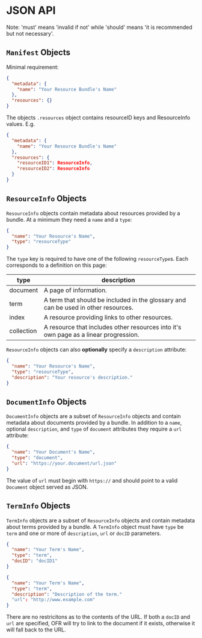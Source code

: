 # JSON API
Note: 'must' means 'invalid if not' while 'should' means 'it is recommended but not necessary'.

## `Manifest` Objects
Minimal requirement:
```json
{
  "metadata": {
    "name": "Your Resource Bundle's Name"
  },
  "resources": {}
}
```
The objects `.resources` object contains resourceID keys and ResourceInfo values. E.g.
```json
{
  "metadata": {
    "name": "Your Resource Bundle's Name"
  },
  "resources": {
    "resourceID1": ResourceInfo,
    "resourceID2": ResourceInfo
  }
}
```

## `ResourceInfo` Objects
`ResourceInfo` objects contain metadata about resources provided by a bundle. At a minimum they need a `name` and a `type`:
```json
{
  "name": "Your Resource's Name",
  "type": "resourceType"
}
```
The `type` key is required to have one of the following `resourceType`s. Each corresponds to a definition on this page:

type | description
--- | ---
document | A page of information.
term | A term that should be included in the glossary and can be used in other resources.
index | A resource providing links to other resources.
collection | A resource that includes other resources into it's own page as a linear progression.

`ResourceInfo` objects can also __optionally__ specify a `description` attribute:
```json
{
  "name": "Your Resource's Name",
  "type": "resourceType",
  "description": "Your resource's description."
}
```

## `DocumentInfo` Objects
`DocumentInfo` objects are a subset of `ResourceInfo` objects and contain metadata about documents provided by a bundle. In addition to a `name`, optional `description`, and `type` of `document` attributes they require a `url` attribute:
```json
{
  "name": "Your Document's Name",
  "type": "document",
  "url": "https://your.document/url.json"
}
```
The value of `url` must begin with `https://` and should point to a valid `Document` object served as JSON.

## `TermInfo` Objects
`TermInfo` objects are a subset of `ResourceInfo` objects and contain metadata about terms provided by a bundle. A `TermInfo` object must have `type` be `term` and one or more of `description`, `url` or `docID` parameters.
```json
{
  "name": "Your Term's Name",
  "type": "term",
  "docID": "docID1"
}
```
```json
{
  "name": "Your Term's Name",
  "type": "term",
  "description": "Description of the term."
  "url": "http://www.example.com"
}
```
There are no restricitons as to the contents of the URL. If both a `docID` and `url` are specified, OFR will try to link to the document if it exists, otherwise it will fall back to the URL.
